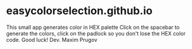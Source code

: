 # easycolorselection.github.io

This small app generates color in HEX palette Click on the spacebar to generate the colors, click on the padlock so you don't lose the HEX color code. Good luck! 
Dev. Maxim Prugov

